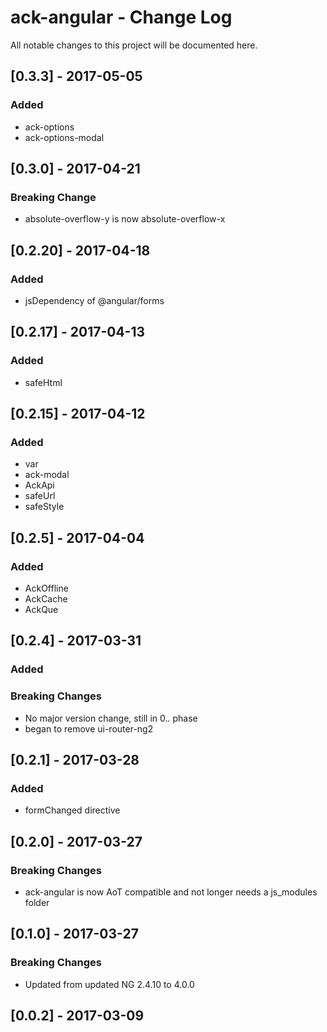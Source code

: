 # ack-angular - Change Log
All notable changes to this project will be documented here.

## [0.3.3] - 2017-05-05
### Added
- ack-options
- ack-options-modal

## [0.3.0] - 2017-04-21
### Breaking Change
- absolute-overflow-y is now absolute-overflow-x

## [0.2.20] - 2017-04-18
### Added
- jsDependency of @angular/forms

## [0.2.17] - 2017-04-13
### Added
- safeHtml

## [0.2.15] - 2017-04-12
### Added
- var
- ack-modal
- AckApi
- safeUrl
- safeStyle

## [0.2.5] - 2017-04-04
### Added
- AckOffline
- AckCache
- AckQue

## [0.2.4] - 2017-03-31
### Added
### Breaking Changes
- No major version change, still in 0.*.* phase
- began to remove ui-router-ng2

## [0.2.1] - 2017-03-28
### Added
- formChanged directive

## [0.2.0] - 2017-03-27
### Breaking Changes
- ack-angular is now AoT compatible and not longer needs a js_modules folder

## [0.1.0] - 2017-03-27
### Breaking Changes
- Updated from updated NG 2.4.10 to 4.0.0

## [0.0.2] - 2017-03-09
